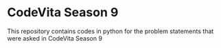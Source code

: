 # CodeVita Season 9
This repository contains codes in python for the problem statements that were asked in CodeVita Season 9
